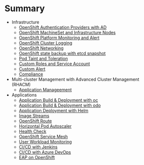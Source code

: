 # Summary
* Infrastructure
  * [OpenShift Authentication Providers with AD](infrastructure-authentication-providers.md)
  * [OpenShift MachineSet and Infrastructure Nodes](infrastructure-infra-nodes.md)
  * [OpenShift Platform Monitoring and Alert](infrastructure-monitoring-alerts.md)
  * [OpenShift Cluster Logging](infrastructure-cluster-logging.md)
  * [OpenShift Networking](infrastructure-networking.md)
  * [OpenShift state backup with etcd snapshot](infrastructure-backup-etcd.md)
  * [Pod Taint and Toleration](infrastructure-taint-and-toleration.md)
  * [Custom Roles and Service Account](custom-roles.md)
  * [Custom Alert](custom-alert.md)
  * [Compliance](compliance-operator.md)
* Multi-cluster Management with Advanced Cluster Management (RHACM)
  * [Application Manageement](acm-application-management.md)
* Applications
  * [Application Build & Deployment with oc](build-with-oc.md)
  * [Application Build & Deployment with odo](build-with-odo.md)  
  * [Application Deployment with Helm](helm.md) 
  * [Image Streams](imagestreams.md)
  * [OpenShift Route](openshift-route.md)
  * [Horizontal Pod Autoscaler](hpa.md)
  * [Health Check](health.md)
  * [OpenShift Service Mesh](openshift-service-mesh.md)
  * [User Workload Monitoring](application-metrics.md)
  * [CI/CD with Jenkins](ci-cd-with-jenkins.md)
  * [CI/CD with Azure DevOps](ci-cd.md)
  * [EAP on OpenShift](eap-on-ocp.md)
